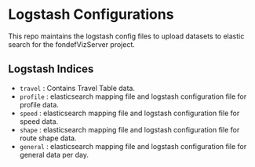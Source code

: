 # Logstash Configurations

This repo maintains the logstash config files to upload datasets to elastic search for the fondefVizServer project.

## Logstash Indices

- `travel` : Contains Travel Table data.
- `profile` : elasticsearch mapping file and logstash configuration file for profile data.
- `speed` : elasticsearch mapping file and logstash configuration file for speed data.
- `shape` : elasticsearch mapping file and logstash configuration file for route shape data.
- `general` : elasticsearch mapping file and logstash configuration file for general data per day.
